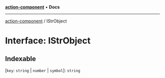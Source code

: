 [**action-component**](../README.md) • **Docs**

***

[action-component](../globals.md) / IStrObject

# Interface: IStrObject

## Indexable

 \[`key`: `string` \| `number` \| `symbol`\]: `string`
